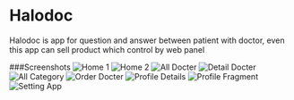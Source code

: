 # Halodoc
Halodoc is app for question and answer between patient with doctor, even this app can sell product which control by web panel

###Screenshots
![Home 1](https://user-images.githubusercontent.com/33416633/85228020-1947d780-b40b-11ea-992e-bf22389529be.jpg)
![Home 2](https://user-images.githubusercontent.com/33416633/85228032-25339980-b40b-11ea-879a-3d0cb84be45e.jpg)
![All Docter](https://user-images.githubusercontent.com/33416633/85228040-341a4c00-b40b-11ea-9b20-5df5b2309257.jpg)
![Detail Docter](https://user-images.githubusercontent.com/33416633/85228046-37add300-b40b-11ea-9c8f-1442ccf89151.jpg)
![All Category](https://user-images.githubusercontent.com/33416633/85228055-40060e00-b40b-11ea-81b7-166b59cc7d16.jpg)
![Order Docter](https://user-images.githubusercontent.com/33416633/85228060-4b593980-b40b-11ea-9e9c-e4dff822cd0e.jpg)
![Profile Details](https://user-images.githubusercontent.com/33416633/85228065-514f1a80-b40b-11ea-8f85-61c9e188f5e3.jpg)
![Profile Fragment](https://user-images.githubusercontent.com/33416633/85228066-544a0b00-b40b-11ea-94be-50d267fbd9c9.jpg)
![Setting App](https://user-images.githubusercontent.com/33416633/85228067-5744fb80-b40b-11ea-8dab-e4a0f7481bd2.jpg)

